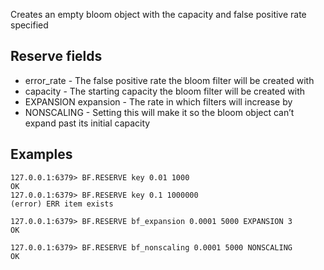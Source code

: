 Creates an empty bloom object with the capacity and false positive rate specified

## Reserve fields

* error_rate - The false positive rate the bloom filter will be created with
* capacity -  The starting capacity the bloom filter will be created with
* EXPANSION expansion - The rate in which filters will increase by
* NONSCALING - Setting this will make it so the bloom object can’t expand past its initial capacity

## Examples

```
127.0.0.1:6379> BF.RESERVE key 0.01 1000
OK
127.0.0.1:6379> BF.RESERVE key 0.1 1000000
(error) ERR item exists
```
```
127.0.0.1:6379> BF.RESERVE bf_expansion 0.0001 5000 EXPANSION 3
OK
```
```
127.0.0.1:6379> BF.RESERVE bf_nonscaling 0.0001 5000 NONSCALING
OK
```
